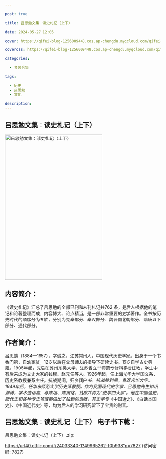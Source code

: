 ```yaml
---

post: true

title: 吕思勉文集：读史札记（上下）

date: 2024-05-27 12:05

cover: https://qifei-blog-1256009448.cos.ap-chengdu.myqcloud.com/qifei-blog/66167b3e68eb935713c0b327.jpg

coveross: https://qifei-blog-1256009448.cos.ap-chengdu.myqcloud.com/qifei-blog/66167b3e68eb935713c0b327.jpg

categories:

  - 套装合集

tags:

  - 历史
  - 吕思勉
  - 文化

description:
---
```


## 吕思勉文集：读史札记（上下）
<img alt="吕思勉文集：读史札记（上下） " class="aligncenter loading" data-was-processed="true" decoding="async" fetchpriority="high" height="471" src="https://qifei-blog-1256009448.cos.ap-chengdu.myqcloud.com/qifei-blog/66167b3e68eb935713c0b327.jpg " style="cursor: zoom-in;" width="314"/>

## 内容简介：

《读史札记》汇总了吕思勉的全部已刊和未刊札记共762 条，是后人根据他的笔记和论著整理而成，内容博大、论点精当，是一部非常重要的史学著作。全书按历史时代的顺序分为五帙，分别为先秦部分、秦汉部分、魏晋南北朝部分、隋唐以下部分、通代部分。

## 作者简介：

吕思勉（1884—1957），字诚之，江苏常州人，中国现代历史学家。出身于一个书香门第，自幼家贫，12岁以后在父母师友的指导下研读史书。16岁自学古史典籍。1905年起，先后在苏州东吴大学、江苏省立**师范专修科等校任教，学生中有后来成为文史大家的钱穆、赵元任等人。1926年起，任上海光华大学国文系、历史系教授兼系主任。抗战期间，归乡闭户*书。抗战胜利后，重返光华大学。1949年后，任华东师范大学历史系教授。作为我国现代史学家，吕思勉先生知识渊博，学术造诣高，与陈垣、陈寅恪、钱穆并称为“史学四大家”。他在中国通史、断代史和各种专史领域都做出了独到的贡献，其史学专*《中国通史》、《白话本国史》、《中国近代史》等，均为后人的学习研究留下了宝贵的财富。

## 吕思勉文集：读史札记（上下） 电子书下载：
吕思勉文集：读史札记（上下）.zip: 

https://url40.ctfile.com/f/24033340-1249965262-f0b938?p=7827 (访问密码: 7827)
